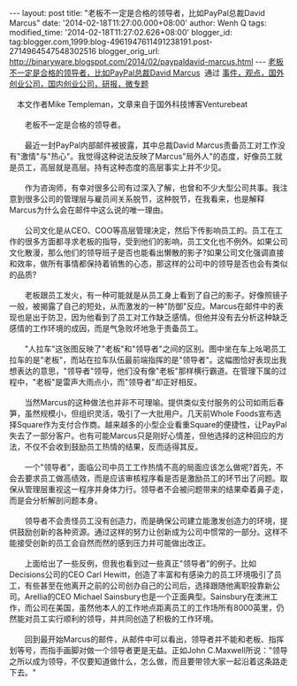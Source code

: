 --- layout: post title: "老板不一定是合格的领导者，比如PayPal总裁David
Marcus" date: '2014-02-18T11:27:00.000+08:00' author: Wenh Q tags:
modified\_time: '2014-02-18T11:27:02.626+08:00' blogger\_id:
tag:blogger.com,1999:blog-4961947611491238191.post-2714964547548302516
blogger\_orig\_url:
http://binaryware.blogspot.com/2014/02/paypaldavid-marcus.html ---
[老板不一定是合格的领导者，比如PayPal总裁David
Marcus](http://www.kuailiyu.com/article/8313.html)  通过
[事件，观点，国外创业公司，国内创业公司，研报，微专题](http://www.kuailiyu.com/)\
\
　本文作者Mike Templeman，文章来自于国外科技博客Venturebeat\
\
　　老板不一定是合格的领导者。\
\
　　最近一封PayPal内部邮件被披露，其中总裁David
Marcus责备员工对工作没有"激情"与"热心"。我觉得这种说法反映了Marcus"局外人"的态度，好像员工就是员工，高层就是高层。持有这种态度的高层事实上并不少见。\
\
　　作为咨询师，有幸对很多公司有过深入了解，也曾和不少大型公司共事。我注意到很多公司的管理层与雇员间关系脱节，这种脱节，在我看来，也是解释Marcus为什么会在邮件中这么说的唯一理由。\
\
　　公司文化是从CEO、COO等高层管理决定，然后下传影响员工的。员工在工作的很多方面都寻求老板的指导，受到他们的影响，员工文化也不例外。如果公司文化散漫，那么他们的领导班子是否也能看出懒散的影子?如果公司文化强调直接和效率，做所有事情都保持着销售的心态，那这样的公司中的领导是否也会有类似的品质?\
\
　　老板跟员工发火，有一种可能就是从员工身上看到了自己的影子。好像照镜子一般，被揭露了自己的短处，从而激发的一种"防御"反应。Marcus在邮件中的表现也是出于防卫，因为他看到了员工对工作缺乏感情。但他并没有去分析这种缺乏感情的工作环境的成因，而是气急败坏地急于责备员工。\
\
　　"人拉车"这张图反映了"老板"和"领导者"之间的区别。图中坐在车上吆喝员工拉车的是"老板"，而站在拉车队伍最前端指挥的是"领导者"。这幅图恰好表现出我想表达的意思，"领导者"领导，他们没有像"老板"那样横行霸道。在管理下属的过程中，"老板"是雷声大雨点小，而"领导者"却正好相反。\
\
　　当然Marcus的这种做法也并非不可理喻。提供类似支付服务的公司如雨后春笋，虽然规模小，但组织灵活，吸引了一大批用户。几天前Whole
Foods宣布选择Square作为支付合作商。越来越多的小型企业看重Square的便捷性，让PayPal失去了一部分客户。也有可能Marcus只是刚好心情差，但他选择的这种回应的方法，不仅不会收到鼓励员工热情的结果，反而适得其反。\
\
　　一个"领导者"，面临公司中员工工作热情不高的局面应该怎么做呢?首先，不会去要求员工做高绩效，而是应该审核程序看是否是激励员工的环节出了问题。取保从管理层重视这一程序并身体力行。领导者不会被问题带来的结果牵着鼻子走，而是会分析解剖问题本身。\
\
　　领导者不会责怪员工没有创造力，而是确保公司建立能激发创造力的环境，提供鼓励创新的各种资源。通过这样的努力让创新成为公司中惯常的一部分。这样不能接受创新的员工会自然而然的感到压力并可能做出改正。\
\
　　上面给出了一些反例，但我也看到过一些真正"领导者"的例子。比如Decisions公司的CEO
Carl
Hewitt，创造了丰富和有感染力的员工环境吸引了员工，有些甚至在他离开之前的公司创办自己的公司后，选择跟随他离职投靠新公司。Arellia的CEO
Michael
Sainsbury也是一个正面典型。Sainsbury在澳洲工作，而公司在美国，虽然他本人的工作地点距离员工的工作场所有8000英里，仍然能对员工实行顺利的领导，并共同创造了积极的工作环境。\
\
　　回到最开始Marcus的邮件，从邮件中可以看出，领导者并不能和老板、指挥划等号，而指手画脚对做一个领导者更是无益。正如John
C.Maxwell所说："领导之所以成为领导，不仅要知道做什么，怎么做，而且要带领大家一起沿着这条路走下去。"
